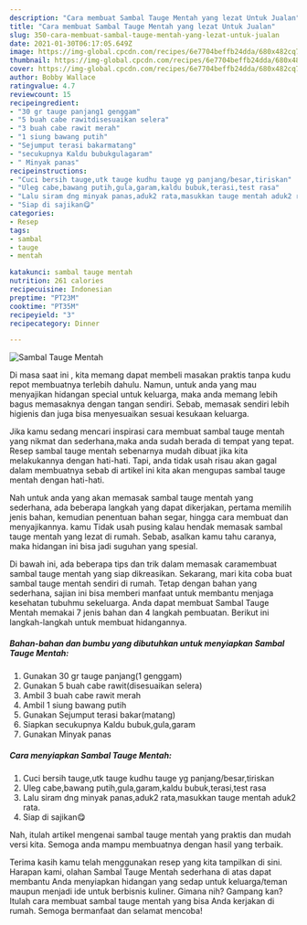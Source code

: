 ```yaml
---
description: "Cara membuat Sambal Tauge Mentah yang lezat Untuk Jualan"
title: "Cara membuat Sambal Tauge Mentah yang lezat Untuk Jualan"
slug: 350-cara-membuat-sambal-tauge-mentah-yang-lezat-untuk-jualan
date: 2021-01-30T06:17:05.649Z
image: https://img-global.cpcdn.com/recipes/6e7704beffb24dda/680x482cq70/sambal-tauge-mentah-foto-resep-utama.jpg
thumbnail: https://img-global.cpcdn.com/recipes/6e7704beffb24dda/680x482cq70/sambal-tauge-mentah-foto-resep-utama.jpg
cover: https://img-global.cpcdn.com/recipes/6e7704beffb24dda/680x482cq70/sambal-tauge-mentah-foto-resep-utama.jpg
author: Bobby Wallace
ratingvalue: 4.7
reviewcount: 15
recipeingredient:
- "30 gr tauge panjang1 genggam"
- "5 buah cabe rawitdisesuaikan selera"
- "3 buah cabe rawit merah"
- "1 siung bawang putih"
- "Sejumput terasi bakarmatang"
- "secukupnya Kaldu bubukgulagaram"
- " Minyak panas"
recipeinstructions:
- "Cuci bersih tauge,utk tauge kudhu tauge yg panjang/besar,tiriskan"
- "Uleg cabe,bawang putih,gula,garam,kaldu bubuk,terasi,test rasa"
- "Lalu siram dng minyak panas,aduk2 rata,masukkan tauge mentah aduk2 rata."
- "Siap di sajikan😋"
categories:
- Resep
tags:
- sambal
- tauge
- mentah

katakunci: sambal tauge mentah 
nutrition: 261 calories
recipecuisine: Indonesian
preptime: "PT23M"
cooktime: "PT35M"
recipeyield: "3"
recipecategory: Dinner

---
```



![Sambal Tauge Mentah](https://img-global.cpcdn.com/recipes/6e7704beffb24dda/680x482cq70/sambal-tauge-mentah-foto-resep-utama.jpg)

Di masa  saat ini , kita memang dapat membeli masakan praktis tanpa kudu repot membuatnya terlebih dahulu. Namun, untuk anda yang mau menyajikan hidangan special untuk keluarga, maka anda memang lebih bagus memasaknya dengan tangan sendiri. Sebab, memasak sendiri lebih higienis dan juga bisa menyesuaikan sesuai kesukaan keluarga.

Jika kamu sedang mencari inspirasi cara membuat sambal tauge mentah yang nikmat dan sederhana,maka anda sudah berada di tempat yang tepat. Resep sambal tauge mentah  sebenarnya mudah dibuat jika kita melakukannya dengan hati-hati. Tapi, anda tidak usah risau akan gagal dalam membuatnya 
sebab di artikel ini kita akan mengupas sambal tauge mentah dengan hati-hati.  



Nah untuk anda yang akan memasak sambal tauge mentah yang sederhana, ada beberapa langkah yang dapat dikerjakan, pertama memilih jenis bahan, kemudian penentuan bahan segar, hingga cara membuat dan menyajikannya. kamu Tidak usah pusing kalau hendak memasak sambal tauge mentah yang lezat di rumah. Sebab, asalkan kamu  tahu caranya, maka hidangan ini bisa jadi suguhan yang spesial.

Di bawah ini, ada beberapa tips dan trik dalam memasak caramembuat sambal tauge mentah yang siap dikreasikan. Sekarang, mari kita coba buat sambal tauge mentah sendiri di rumah. Tetap dengan bahan yang sederhana, sajian ini bisa memberi manfaat untuk membantu menjaga kesehatan tubuhmu sekeluarga. Anda dapat membuat Sambal Tauge Mentah memakai 7 jenis bahan dan 4 langkah pembuatan. Berikut ini langkah-langkah untuk membuat hidangannya.

<!--inarticleads1-->

##### Bahan-bahan dan bumbu yang dibutuhkan untuk menyiapkan Sambal Tauge Mentah:

1. Gunakan 30 gr tauge panjang(1 genggam)
1. Gunakan 5 buah cabe rawit(disesuaikan selera)
1. Ambil 3 buah cabe rawit merah
1. Ambil 1 siung bawang putih
1. Gunakan Sejumput terasi bakar(matang)
1. Siapkan secukupnya Kaldu bubuk,gula,garam
1. Gunakan  Minyak panas




<!--inarticleads2-->

##### Cara menyiapkan Sambal Tauge Mentah:

1. Cuci bersih tauge,utk tauge kudhu tauge yg panjang/besar,tiriskan
1. Uleg cabe,bawang putih,gula,garam,kaldu bubuk,terasi,test rasa
1. Lalu siram dng minyak panas,aduk2 rata,masukkan tauge mentah aduk2 rata.
1. Siap di sajikan😋




Nah, itulah artikel mengenai  sambal tauge mentah  yang praktis dan mudah versi kita. Semoga anda mampu membuatnya dengan hasil yang terbaik. 

Terima kasih kamu telah menggunakan resep yang kita tampilkan di sini. Harapan kami, olahan  Sambal Tauge Mentah sederhana di atas dapat membantu Anda menyiapkan hidangan yang sedap untuk keluarga/teman maupun menjadi ide untuk berbisnis kuliner. Gimana nih? Gampang kan? Itulah cara membuat sambal tauge mentah yang bisa Anda kerjakan di rumah. Semoga bermanfaat dan selamat mencoba!

